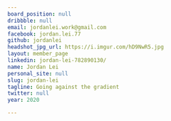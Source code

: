 ```yaml
---
board_position: null
dribbble: null
email: jordanlei.work@gmail.com
facebook: jordan.lei.77
github: jordanlei
headshot_jpg_url: https://i.imgur.com/hD9NwR5.jpg
layout: member_page
linkedin: jordan-lei-782890130/
name: Jordan Lei
personal_site: null
slug: jordan-lei
tagline: Going against the gradient
twitter: null
year: 2020

---
```

